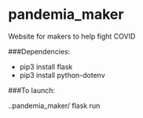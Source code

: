 # pandemia_maker
Website for makers to help fight COVID


###Dependencies:

* pip3 install flask
* pip3 install python-dotenv

###To launch:

..pandemia_maker/
flask run
